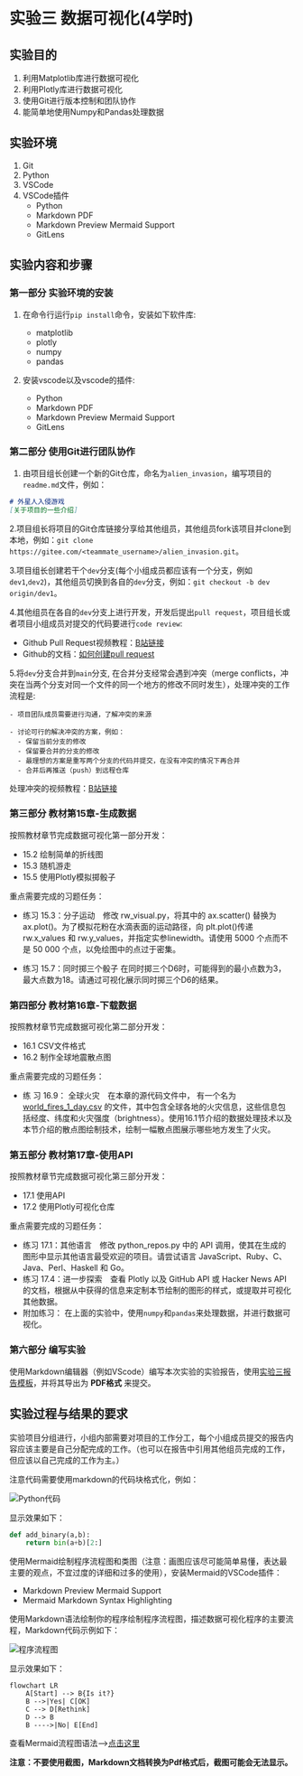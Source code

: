 # 实验三 数据可视化(4学时)

## 实验目的

1. 利用Matplotlib库进行数据可视化
2. 利用Plotly库进行数据可视化
3. 使用Git进行版本控制和团队协作
4. 能简单地使用Numpy和Pandas处理数据

## 实验环境

1. Git
2. Python
3. VSCode
4. VSCode插件
   - Python
   - Markdown PDF
   - Markdown Preview Mermaid Support
   - GitLens

## 实验内容和步骤

### 第一部分 实验环境的安装

1. 在命令行运行`pip install`命令，安装如下软件库:
   - matplotlib
   - plotly
   - numpy
   - pandas

2. 安装vscode以及vscode的插件:
   - Python
   - Markdown PDF
   - Markdown Preview Mermaid Support
   - GitLens


### 第二部分 使用Git进行团队协作

1. 由项目组长创建一个新的Git仓库，命名为`alien_invasion`，编写项目的`readme.md`文件，例如：

```markdown
# 外星人入侵游戏
[关于项目的一些介绍]
```

2.项目组长将项目的Git仓库链接分享给其他组员，其他组员fork该项目并clone到本地，例如：`git clone https://gitee.com/<teammate_username>/alien_invasion.git`。

3.项目组长创建若干个`dev`分支(每个小组成员都应该有一个分支，例如`dev1`,`dev2`)，其他组员切换到各自的`dev`分支，例如：`git checkout -b dev origin/dev1`。

4.其他组员在各自的`dev`分支上进行开发，开发后提出`pull request`，项目组长或者项目小组成员对提交的代码要进行`code review`:

   - Github Pull Request视频教程：[B站链接](https://www.bilibili.com/video/BV16BtLegEeE)
   - Github的文档：[如何创建pull request](https://docs.github.com/zh/pull-requests/collaborating-with-pull-requests/proposing-changes-to-your-work-with-pull-requests/creating-a-pull-request)

5.将`dev`分支合并到`main`分支, 在合并分支经常会遇到冲突（merge conflicts，冲突在当两个分支对同一个文件的同一个地方的修改不同时发生），处理冲突的工作流程是:

    - 项目团队成员需要进行沟通，了解冲突的来源

    - 讨论可行的解决冲突的方案，例如：
      - 保留当前分支的修改
      - 保留要合并的分支的修改
      - 最理想的方案是重写两个分支的代码并提交，在没有冲突的情况下再合并
      - 合并后再推送（push）到远程仓库

处理冲突的视频教程：[B站链接](https://www.bilibili.com/video/BV1GP2MYKErN)

### 第三部分 教材第15章-生成数据

按照教材章节完成数据可视化第一部分开发：

- 15.2 绘制简单的折线图
- 15.3 随机游走
- 15.5 使用Plotly模拟掷骰子

重点需要完成的习题任务：

- 练习 15.3：分子运动　修改 rw_visual.py，将其中的 ax.scatter() 替换为 ax.plot()。为了模拟花粉在水滴表面的运动路径，向 plt.plot()传递 rw.x_values 和 rw.y_values，并指定实参linewidth。请使用 5000 个点而不是 50 000 个点，以免绘图中的点过于密集。

- 练习 15.7：同时掷三个骰子 在同时掷三个D6时，可能得到的最小点数为3，最大点数为18。请通过可视化展示同时掷三个D6的结果。

### 第四部分 教材第16章-下载数据

按照教材章节完成数据可视化第二部分开发：

- 16.1 CSV文件格式
- 16.2 制作全球地震散点图

重点需要完成的习题任务：

- 练 习 16.9： 全球火灾　在本章的源代码文件中， 有一个名为[world_fires_1_day.csv](world_fires_1_day.csv) 的文件，其中包含全球各地的火灾信息，这些信息包括经度、纬度和火灾强度（brightness）。使用16.1节介绍的数据处理技术以及本节介绍的散点图绘制技术，绘制一幅散点图展示哪些地方发生了火灾。

### 第五部分 教材第17章-使用API

按照教材章节完成数据可视化第三部分开发：

- 17.1 使用API
- 17.2 使用Plotly可视化仓库

重点需要完成的习题任务：

- 练习 17.1：其他语言　修改 python_repos.py 中的 API 调用，使其在生成的图形中显示其他语言最受欢迎的项目。请尝试语言 JavaScript、Ruby、C、Java、Perl、Haskell 和 Go。
- 练习 17.4：进一步探索　查看 Plotly 以及 GitHub API 或 Hacker News API的文档，根据从中获得的信息来定制本节绘制的图形的样式，或提取并可视化其他数据。
- 附加练习： 在上面的实验中，使用`numpy`和`pandas`来处理数据，并进行数据可视化。

### 第六部分 编写实验

使用Markdown编辑器（例如VScode）编写本次实验的实验报告，使用[实验三报告模板](/Labs/experiment3_report.md)，并将其导出为 **PDF格式** 来提交。

## 实验过程与结果的要求

实验项目分组进行，小组内部需要对项目的工作分工，每个小组成员提交的报告内容应该主要是自己分配完成的工作。（也可以在报告中引用其他组员完成的工作，但应该以自己完成的工作为主。）

注意代码需要使用markdown的代码块格式化，例如：

![Python代码](/Labs/img/2023-07-26-22-52-20.png)

显示效果如下：

```python
def add_binary(a,b):
    return bin(a+b)[2:]
```

使用Mermaid绘制程序流程图和类图（注意：画图应该尽可能简单易懂，表达最主要的观点，不宜过度的详细和过多的使用），安装Mermaid的VSCode插件：

- Markdown Preview Mermaid Support
- Mermaid Markdown Syntax Highlighting

使用Markdown语法绘制你的程序绘制程序流程图，描述数据可视化程序的主要流程，Markdown代码示例如下：

![程序流程图](/Labs/img/2023-08-05-22-00-00.png)

显示效果如下：

```mermaid
flowchart LR
    A[Start] --> B{Is it?}
    B -->|Yes| C[OK]
    C --> D[Rethink]
    D --> B
    B ---->|No| E[End]
```

查看Mermaid流程图语法-->[点击这里](https://mermaid.js.org/syntax/flowchart.html)

**注意：不要使用截图，Markdown文档转换为Pdf格式后，截图可能会无法显示。**
